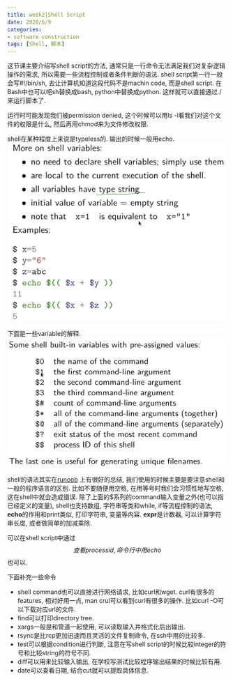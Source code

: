 ```yaml
---
title: week2|Shell Script
date: 2020/6/9
categories: 
- software construction
tags: [Shell, 脚本]
---
```


这节课主要介绍写shell script的方法, 通常只是一行命令无法满足我们对复杂逻辑操作的需求, 所以需要一些流程控制或者条件判断的语法. shell script第一行一般会写#!/bin/sh, 去让计算机知道这段代码不是machin code, 而是shell script. 在Bash中也可以吧sh替换成bash, python中替换成python. 这样就可以直接通过./来运行脚本了.
<!-- more -->
  
运行时可能发现我们被permission denied, 这个时候可以用ls -l看我们对这个文件的权限是什么, 然后再用chmod来为文件修改权限.

shell在某种程度上来说是typeless的. 输出的时候一般用echo.
![](./image/comp9044_2_1.png)

下面是一些variable的解释.
![](./image/comp9044_2_2.png)

shell的语法其实在[runoob](https://www.runoob.com/linux/linux-shell.html)
上有很好的总结, 我们使用的时候主要是要注意shell和一般的程序语言的区别. 比如不要随便用空格, 在用等号时我们会习惯性地写空格, 这在shell中就会造成错误. 
除了上面的$系列的command输入变量之外(也可以指已经定义的变量), shell也支持数组, 字符串等类和while, if等流程控制的语法, **echo**的作用和print类似, 打印字符串, 变量等内容. **expr**是计数器, 可以计算字符串长度, 或者做简单的加减乘除.

可以在shell script中通过$$查看process id, 命令行中用echo $$也可以.

下面补充一些命令

- shell command也可以直接进行网络请求, 比如curl和wget. curl有很多的features, 相对好用一点, man crul可以看到curl有很多的操作. 比如curl -O可以下载对应url的文件. 
- find可以打印directory tree. 
- xargs一般是和管道一起使用, 可以读取输入并格式化后出输出. 
- rsync是比rcp更加迅速而且灵活的文件复制命令, 在ssh中用的比较多. 
- test可以根据condition进行判断, 注意在写shell script的时候比较integer的符号和比较string的符号不同. 
- diff可以用来比较输入输出, 在学校写测试比较程序输出结果的时候比较有用. 
- date可以查看日期, 结合cut就可以提取具体信息.